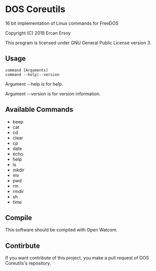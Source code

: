 # DOS Coreutils

16 bit implementation of Linux commands for FreeDOS

Copyright (C) 2018 Ercan Ersoy

This program is licensed under GNU General Public License version 3.

## Usage

    command [Arguments]
    command --help|--version

Argument --help is for help.

Argument --version is for version information.

## Available Commands

  * beep
  * cat
  * cd
  * clear
  * cp
  * date
  * echo
  * help
  * ls
  * mkdir
  * mv
  * pwd
  * rm
  * rmdir
  * sh
  * time

## Compile

This software should be compiled with Open Watcom.

## Contirbute

If you want contribute of this project, you make a pull request of DOS Coreutils's repository.